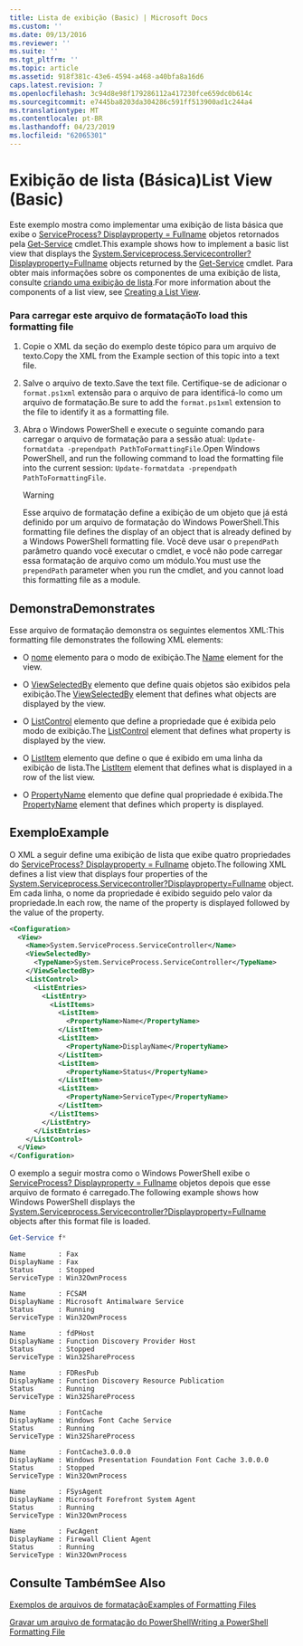 ```yaml
---
title: Lista de exibição (Basic) | Microsoft Docs
ms.custom: ''
ms.date: 09/13/2016
ms.reviewer: ''
ms.suite: ''
ms.tgt_pltfrm: ''
ms.topic: article
ms.assetid: 918f381c-43e6-4594-a468-a40bfa8a16d6
caps.latest.revision: 7
ms.openlocfilehash: 3c94d8e98f179286112a417230fce659dc0b614c
ms.sourcegitcommit: e7445ba8203da304286c591ff513900ad1c244a4
ms.translationtype: MT
ms.contentlocale: pt-BR
ms.lasthandoff: 04/23/2019
ms.locfileid: "62065301"
---
```

# <a name="list-view-basic"></a><span data-ttu-id="3d544-102">Exibição de lista (Básica)</span><span class="sxs-lookup"><span data-stu-id="3d544-102">List View (Basic)</span></span>

<span data-ttu-id="3d544-103">Este exemplo mostra como implementar uma exibição de lista básica que exibe o [ServiceProcess? Displayproperty = Fullname](/dotnet/api/System.ServiceProcess.ServiceController) objetos retornados pela [Get-Service](/powershell/module/microsoft.powershell.management/get-service) cmdlet.</span><span class="sxs-lookup"><span data-stu-id="3d544-103">This example shows how to implement a basic list view that displays the [System.Serviceprocess.Servicecontroller?Displayproperty=Fullname](/dotnet/api/System.ServiceProcess.ServiceController) objects returned by the [Get-Service](/powershell/module/microsoft.powershell.management/get-service) cmdlet.</span></span> <span data-ttu-id="3d544-104">Para obter mais informações sobre os componentes de uma exibição de lista, consulte [criando uma exibição de lista](./creating-a-list-view.md).</span><span class="sxs-lookup"><span data-stu-id="3d544-104">For more information about the components of a list view, see [Creating a List View](./creating-a-list-view.md).</span></span>

### <a name="to-load-this-formatting-file"></a><span data-ttu-id="3d544-105">Para carregar este arquivo de formatação</span><span class="sxs-lookup"><span data-stu-id="3d544-105">To load this formatting file</span></span>

1. <span data-ttu-id="3d544-106">Copie o XML da seção do exemplo deste tópico para um arquivo de texto.</span><span class="sxs-lookup"><span data-stu-id="3d544-106">Copy the XML from the Example section of this topic into a text file.</span></span>

2. <span data-ttu-id="3d544-107">Salve o arquivo de texto.</span><span class="sxs-lookup"><span data-stu-id="3d544-107">Save the text file.</span></span> <span data-ttu-id="3d544-108">Certifique-se de adicionar o `format.ps1xml` extensão para o arquivo de para identificá-lo como um arquivo de formatação.</span><span class="sxs-lookup"><span data-stu-id="3d544-108">Be sure to add the `format.ps1xml` extension to the file to identify it as a formatting file.</span></span>

3. <span data-ttu-id="3d544-109">Abra o Windows PowerShell e execute o seguinte comando para carregar o arquivo de formatação para a sessão atual: `Update-formatdata -prependpath PathToFormattingFile`.</span><span class="sxs-lookup"><span data-stu-id="3d544-109">Open Windows PowerShell, and run the following command to load the formatting file into the current session: `Update-formatdata -prependpath PathToFormattingFile`.</span></span>

   > [!WARNING]
   > <span data-ttu-id="3d544-110">Esse arquivo de formatação define a exibição de um objeto que já está definido por um arquivo de formatação do Windows PowerShell.</span><span class="sxs-lookup"><span data-stu-id="3d544-110">This formatting file defines the display of an object that is already defined by a Windows PowerShell formatting file.</span></span> <span data-ttu-id="3d544-111">Você deve usar o `prependPath` parâmetro quando você executar o cmdlet, e você não pode carregar essa formatação de arquivo como um módulo.</span><span class="sxs-lookup"><span data-stu-id="3d544-111">You must use the `prependPath` parameter when you run the cmdlet, and you cannot load this formatting file as a module.</span></span>

## <a name="demonstrates"></a><span data-ttu-id="3d544-112">Demonstra</span><span class="sxs-lookup"><span data-stu-id="3d544-112">Demonstrates</span></span>

<span data-ttu-id="3d544-113">Esse arquivo de formatação demonstra os seguintes elementos XML:</span><span class="sxs-lookup"><span data-stu-id="3d544-113">This formatting file demonstrates the following XML elements:</span></span>

- <span data-ttu-id="3d544-114">O [nome](./name-element-for-view-format.md) elemento para o modo de exibição.</span><span class="sxs-lookup"><span data-stu-id="3d544-114">The [Name](./name-element-for-view-format.md) element for the view.</span></span>

- <span data-ttu-id="3d544-115">O [ViewSelectedBy](./viewselectedby-element-format.md) elemento que define quais objetos são exibidos pela exibição.</span><span class="sxs-lookup"><span data-stu-id="3d544-115">The [ViewSelectedBy](./viewselectedby-element-format.md) element that defines what objects are displayed by the view.</span></span>

- <span data-ttu-id="3d544-116">O [ListControl](./listcontrol-element-format.md) elemento que define a propriedade que é exibida pelo modo de exibição.</span><span class="sxs-lookup"><span data-stu-id="3d544-116">The [ListControl](./listcontrol-element-format.md) element that defines what property is displayed by the view.</span></span>

- <span data-ttu-id="3d544-117">O [ListItem](./listitem-element-for-listitems-for-listcontrol-format.md) elemento que define o que é exibido em uma linha da exibição de lista.</span><span class="sxs-lookup"><span data-stu-id="3d544-117">The [ListItem](./listitem-element-for-listitems-for-listcontrol-format.md) element that defines what is displayed in a row of the list view.</span></span>

- <span data-ttu-id="3d544-118">O [PropertyName](./propertyname-element-for-listitem-for-listcontrol-format.md) elemento que define qual propriedade é exibida.</span><span class="sxs-lookup"><span data-stu-id="3d544-118">The [PropertyName](./propertyname-element-for-listitem-for-listcontrol-format.md) element that defines which property is displayed.</span></span>

## <a name="example"></a><span data-ttu-id="3d544-119">Exemplo</span><span class="sxs-lookup"><span data-stu-id="3d544-119">Example</span></span>

<span data-ttu-id="3d544-120">O XML a seguir define uma exibição de lista que exibe quatro propriedades do [ServiceProcess? Displayproperty = Fullname](/dotnet/api/System.ServiceProcess.ServiceController) objeto.</span><span class="sxs-lookup"><span data-stu-id="3d544-120">The following XML defines a list view that displays four properties of the [System.Serviceprocess.Servicecontroller?Displayproperty=Fullname](/dotnet/api/System.ServiceProcess.ServiceController) object.</span></span> <span data-ttu-id="3d544-121">Em cada linha, o nome da propriedade é exibido seguido pelo valor da propriedade.</span><span class="sxs-lookup"><span data-stu-id="3d544-121">In each row, the name of the property is displayed followed by the value of the property.</span></span>

```xml
<Configuration>
  <View>
    <Name>System.ServiceProcess.ServiceController</Name>
    <ViewSelectedBy>
      <TypeName>System.ServiceProcess.ServiceController</TypeName>
    </ViewSelectedBy>
    <ListControl>
      <ListEntries>
        <ListEntry>
          <ListItems>
            <ListItem>
              <PropertyName>Name</PropertyName>
            </ListItem>
            <ListItem>
              <PropertyName>DisplayName</PropertyName>
            </ListItem>
            <ListItem>
              <PropertyName>Status</PropertyName>
            </ListItem>
            <ListItem>
              <PropertyName>ServiceType</PropertyName>
            </ListItem>
          </ListItems>
        </ListEntry>
      </ListEntries>
    </ListControl>
  </View>
</Configuration>
```

<span data-ttu-id="3d544-122">O exemplo a seguir mostra como o Windows PowerShell exibe o [ServiceProcess? Displayproperty = Fullname](/dotnet/api/System.ServiceProcess.ServiceController) objetos depois que esse arquivo de formato é carregado.</span><span class="sxs-lookup"><span data-stu-id="3d544-122">The following example shows how Windows PowerShell displays the [System.Serviceprocess.Servicecontroller?Displayproperty=Fullname](/dotnet/api/System.ServiceProcess.ServiceController) objects after this format file is loaded.</span></span>

```powershell
Get-Service f*
```

```output
Name        : Fax
DisplayName : Fax
Status      : Stopped
ServiceType : Win32OwnProcess

Name        : FCSAM
DisplayName : Microsoft Antimalware Service
Status      : Running
ServiceType : Win32OwnProcess

Name        : fdPHost
DisplayName : Function Discovery Provider Host
Status      : Stopped
ServiceType : Win32ShareProcess

Name        : FDResPub
DisplayName : Function Discovery Resource Publication
Status      : Running
ServiceType : Win32ShareProcess

Name        : FontCache
DisplayName : Windows Font Cache Service
Status      : Running
ServiceType : Win32ShareProcess

Name        : FontCache3.0.0.0
DisplayName : Windows Presentation Foundation Font Cache 3.0.0.0
Status      : Stopped
ServiceType : Win32OwnProcess

Name        : FSysAgent
DisplayName : Microsoft Forefront System Agent
Status      : Running
ServiceType : Win32OwnProcess

Name        : FwcAgent
DisplayName : Firewall Client Agent
Status      : Running
ServiceType : Win32OwnProcess
```

## <a name="see-also"></a><span data-ttu-id="3d544-123">Consulte Também</span><span class="sxs-lookup"><span data-stu-id="3d544-123">See Also</span></span>

[<span data-ttu-id="3d544-124">Exemplos de arquivos de formatação</span><span class="sxs-lookup"><span data-stu-id="3d544-124">Examples of Formatting Files</span></span>](./examples-of-formatting-files.md)

[<span data-ttu-id="3d544-125">Gravar um arquivo de formatação do PowerShell</span><span class="sxs-lookup"><span data-stu-id="3d544-125">Writing a PowerShell Formatting File</span></span>](./writing-a-powershell-formatting-file.md)
